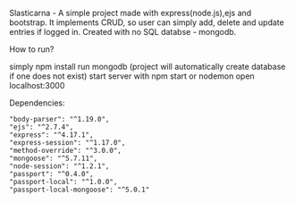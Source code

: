 
Slasticarna - A simple project made with express(node.js),ejs and bootstrap. It implements CRUD, so user can simply add, delete and update entries if logged in. Created with no SQL databse - mongodb.

How to run?

simply npm install
run mongodb (project will automatically create database if one does not exist)
start server with npm start or nodemon
open localhost:3000

Dependencies: 

    "body-parser": "^1.19.0",
    "ejs": "^2.7.4",
    "express": "^4.17.1",
    "express-session": "^1.17.0",
    "method-override": "^3.0.0",
    "mongoose": "^5.7.11",
    "node-session": "^1.2.1",
    "passport": "^0.4.0",
    "passport-local": "^1.0.0",
    "passport-local-mongoose": "^5.0.1"
